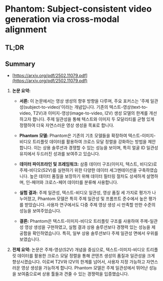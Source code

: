 # Phantom: Subject-consistent video generation via cross-modal alignment
## TL;DR
## Summary
- [https://arxiv.org/pdf/2502.11079.pdf](https://arxiv.org/pdf/2502.11079.pdf)

1. **논문 요약:**

   - **서론:** 이 논문에서는 영상 생성의 향후 방향을 다루며, 주요 포커스는 '주제 일관성(subject-to-video)'이라는 개념입니다. 기존의 텍스트-영상(text-to-video, T2V)과 이미지-영상(image-to-video, I2V) 생성 모델의 한계를 개선하고자 합니다. 주제 일관성을 통해 텍스트와 이미지 두 모달리티를 균형 있게 정렬하여 더욱 자연스러운 영상 생성을 목표로 합니다.

   - **Phantom 모델:** Phantom은 기존의 기초 모델들을 확장하여 텍스트-이미지-비디오 트리플릿 데이터를 활용하여 크로스 모달 정렬을 강화하는 방법을 제안합니다. 이는 상용 솔루션과 경쟁할 수 있는 성능을 보이며, 특히 얼굴 ID 일관성 유지에서 두드러진 성과를 보여주고 있습니다.

   - **데이터 파이프라인 및 프레임워크:** 삼중 데이터 구조(이미지, 텍스트, 비디오)로 주제-비디오(S2V)를 실현하기 위한 다양한 데이터 세그멘테이션을 구축하였습니다. 높은 데이터 품질을 보장하기 위해 데이터 필터링 절차도 상세하게 설명하며, 인-페어와 크로스-페어 데이터를 분류해 사용합니다.

   - **실험 결과:** 주제 일관성, 텍스트-비디오 일관성, 영상 품질 세 가지로 평가가 나누어졌고, Phantom 모델은 특히 주제 일관성 및 프롬프트 준수에서 높은 평가를 받았습니다. 사용자 연구에서도 다중 주제 영상 생성 시 만족할 만한 수준의 성능을 보여주었습니다.

   - **결론:** Phantom은 텍스트-이미지-비디오 트리플릿 구조를 사용하여 주제-일관성 영상 생성을 구현하였고, 실험 결과 상용 솔루션보다 경쟁력 있는 성능을 제공함을 확인하였습니다. 특히, 일부 상용 솔루션보다 주제 일관성 면에서 우위를 보였습니다.

2. **전체 요약:**
   논문은 주제-영상(S2V) 개념을 중심으로, 텍스트-이미지-비디오 트리플릿 데이터를 활용한 크로스 모달 정렬을 통해 콘텐츠 생성의 품질과 일관성을 크게 향상시켰습니다. 이로써 T2V와 I2V의 한계를 넘어서, 사용자 지정 가능하고 자연스러운 영상 생성을 가능하게 합니다. Phantom 모델은 주제 일관성에서 뛰어난 성능을 보여줌으로써 상용 툴들과 견줄 수 있는 경쟁력을 입증했습니다.